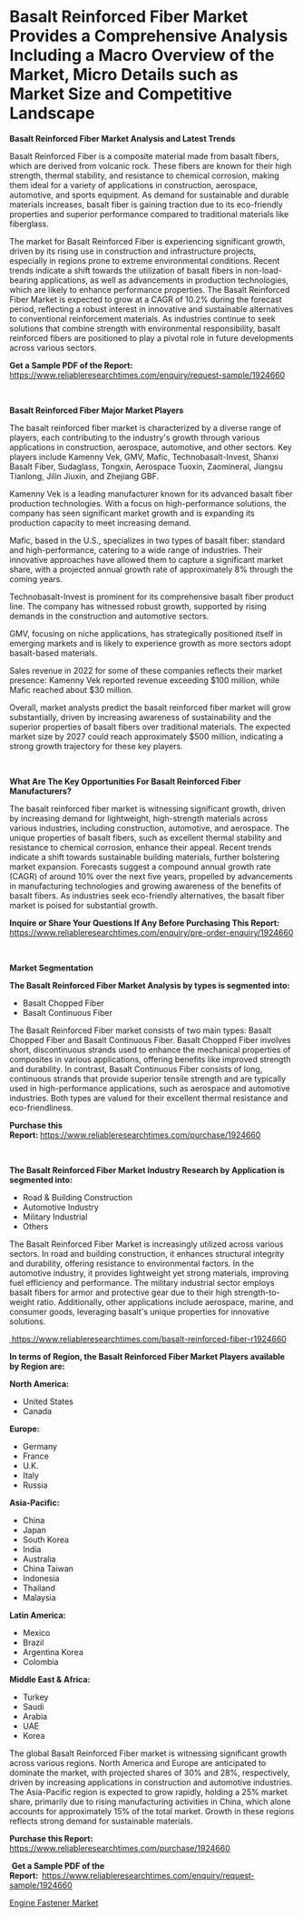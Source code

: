 <p><h1>Basalt Reinforced Fiber Market Provides a Comprehensive Analysis Including a Macro Overview of the Market, Micro Details such as Market Size and Competitive Landscape</h1></p><p><strong>Basalt Reinforced Fiber Market Analysis and Latest Trends</strong></p>
<p><p>Basalt Reinforced Fiber is a composite material made from basalt fibers, which are derived from volcanic rock. These fibers are known for their high strength, thermal stability, and resistance to chemical corrosion, making them ideal for a variety of applications in construction, aerospace, automotive, and sports equipment. As demand for sustainable and durable materials increases, basalt fiber is gaining traction due to its eco-friendly properties and superior performance compared to traditional materials like fiberglass.</p><p>The market for Basalt Reinforced Fiber is experiencing significant growth, driven by its rising use in construction and infrastructure projects, especially in regions prone to extreme environmental conditions. Recent trends indicate a shift towards the utilization of basalt fibers in non-load-bearing applications, as well as advancements in production technologies, which are likely to enhance performance properties. The Basalt Reinforced Fiber Market is expected to grow at a CAGR of 10.2% during the forecast period, reflecting a robust interest in innovative and sustainable alternatives to conventional reinforcement materials. As industries continue to seek solutions that combine strength with environmental responsibility, basalt reinforced fibers are positioned to play a pivotal role in future developments across various sectors.</p></p>
<p><strong>Get a Sample PDF of the Report:&nbsp;</strong> <a href="https://www.reliableresearchtimes.com/enquiry/request-sample/1924660?utm_campaign=2222&utm_medium=2&utm_source=Github&utm_content=ia&utm_term=28032025&utm_id=basalt-reinforced-fiber">https://www.reliableresearchtimes.com/enquiry/request-sample/1924660</a></p>
<p>&nbsp;</p>
<p><strong>Basalt Reinforced Fiber Major Market Players</strong></p>
<p><p>The basalt reinforced fiber market is characterized by a diverse range of players, each contributing to the industry's growth through various applications in construction, aerospace, automotive, and other sectors. Key players include Kamenny Vek, GMV, Mafic, Technobasalt-Invest, Shanxi Basalt Fiber, Sudaglass, Tongxin, Aerospace Tuoxin, Zaomineral, Jiangsu Tianlong, Jilin Jiuxin, and Zhejiang GBF.</p><p>Kamenny Vek is a leading manufacturer known for its advanced basalt fiber production technologies. With a focus on high-performance solutions, the company has seen significant market growth and is expanding its production capacity to meet increasing demand. </p><p>Mafic, based in the U.S., specializes in two types of basalt fiber: standard and high-performance, catering to a wide range of industries. Their innovative approaches have allowed them to capture a significant market share, with a projected annual growth rate of approximately 8% through the coming years.</p><p>Technobasalt-Invest is prominent for its comprehensive basalt fiber product line. The company has witnessed robust growth, supported by rising demands in the construction and automotive sectors. </p><p>GMV, focusing on niche applications, has strategically positioned itself in emerging markets and is likely to experience growth as more sectors adopt basalt-based materials. </p><p>Sales revenue in 2022 for some of these companies reflects their market presence: Kamenny Vek reported revenue exceeding $100 million, while Mafic reached about $30 million. </p><p>Overall, market analysts predict the basalt reinforced fiber market will grow substantially, driven by increasing awareness of sustainability and the superior properties of basalt fibers over traditional materials. The expected market size by 2027 could reach approximately $500 million, indicating a strong growth trajectory for these key players.</p></p>
<p>&nbsp;</p>
<p><strong>What Are The Key Opportunities For Basalt Reinforced Fiber Manufacturers?</strong></p>
<p><p>The basalt reinforced fiber market is witnessing significant growth, driven by increasing demand for lightweight, high-strength materials across various industries, including construction, automotive, and aerospace. The unique properties of basalt fibers, such as excellent thermal stability and resistance to chemical corrosion, enhance their appeal. Recent trends indicate a shift towards sustainable building materials, further bolstering market expansion. Forecasts suggest a compound annual growth rate (CAGR) of around 10% over the next five years, propelled by advancements in manufacturing technologies and growing awareness of the benefits of basalt fibers. As industries seek eco-friendly alternatives, the basalt fiber market is poised for substantial growth.</p></p>
<p><strong>Inquire or Share Your Questions If Any Before Purchasing This Report:</strong> <a href="https://www.reliableresearchtimes.com/enquiry/pre-order-enquiry/1924660?utm_campaign=2222&utm_medium=2&utm_source=Github&utm_content=ia&utm_term=28032025&utm_id=basalt-reinforced-fiber">https://www.reliableresearchtimes.com/enquiry/pre-order-enquiry/1924660</a></p>
<p>&nbsp;</p>
<p><strong>Market Segmentation</strong></p>
<p><strong>The Basalt Reinforced Fiber Market Analysis by types is segmented into:</strong></p>
<p><ul><li>Basalt Chopped Fiber</li><li>Basalt Continuous Fiber</li></ul></p>
<p><p>The Basalt Reinforced Fiber market consists of two main types: Basalt Chopped Fiber and Basalt Continuous Fiber. Basalt Chopped Fiber involves short, discontinuous strands used to enhance the mechanical properties of composites in various applications, offering benefits like improved strength and durability. In contrast, Basalt Continuous Fiber consists of long, continuous strands that provide superior tensile strength and are typically used in high-performance applications, such as aerospace and automotive industries. Both types are valued for their excellent thermal resistance and eco-friendliness.</p></p>
<p><strong>Purchase this Report:&nbsp;</strong><a href="https://www.reliableresearchtimes.com/purchase/1924660?utm_campaign=2222&utm_medium=2&utm_source=Github&utm_content=ia&utm_term=28032025&utm_id=basalt-reinforced-fiber">https://www.reliableresearchtimes.com/purchase/1924660</a></p>
<p>&nbsp;</p>
<p><strong>The Basalt Reinforced Fiber Market Industry Research by Application is segmented into:</strong></p>
<p><ul><li>Road & Building Construction</li><li>Automotive Industry</li><li>Military Industrial</li><li>Others</li></ul></p>
<p><p>The Basalt Reinforced Fiber Market is increasingly utilized across various sectors. In road and building construction, it enhances structural integrity and durability, offering resistance to environmental factors. In the automotive industry, it provides lightweight yet strong materials, improving fuel efficiency and performance. The military industrial sector employs basalt fibers for armor and protective gear due to their high strength-to-weight ratio. Additionally, other applications include aerospace, marine, and consumer goods, leveraging basalt's unique properties for innovative solutions.</p></p>
<p><a href="https://www.reliableresearchtimes.com/basalt-reinforced-fiber-r1924660?utm_campaign=2222&utm_medium=2&utm_source=Github&utm_content=ia&utm_term=28032025&utm_id=basalt-reinforced-fiber">&nbsp;https://www.reliableresearchtimes.com/basalt-reinforced-fiber-r1924660</a></p>
<p><strong>In terms of Region, the Basalt Reinforced Fiber Market Players available by Region are:</strong></p>
<p>
    <p> <strong> North America: </strong>
        <ul>
            <li>United States</li>
            <li>Canada</li>
        </ul>
        </p> 
    <p> <strong> Europe: </strong>
        <ul>
            <li>Germany</li>
            <li>France</li>
            <li>U.K.</li>
            <li>Italy</li>
            <li>Russia</li>
        </ul>
        </p> 
    <p> <strong> Asia-Pacific: </strong>
        <ul>
            <li>China</li>
            <li>Japan</li>
            <li>South Korea</li>
            <li>India</li>
            <li>Australia</li>
            <li>China Taiwan</li>
            <li>Indonesia</li>
            <li>Thailand</li>
            <li>Malaysia</li>
        </ul>
        </p> 
    <p> <strong> Latin America: </strong>
        <ul>
            <li>Mexico</li>
            <li>Brazil</li>
            <li>Argentina Korea</li>
            <li>Colombia</li>
        </ul>
        </p> 
    <p> <strong> Middle East & Africa: </strong>
        <ul>
            <li>Turkey</li>
            <li>Saudi</li>
            <li>Arabia</li>
            <li>UAE</li>
            <li>Korea</li>
        </ul>
    </p>
    </p>
<p><p>The global Basalt Reinforced Fiber market is witnessing significant growth across various regions. North America and Europe are anticipated to dominate the market, with projected shares of 30% and 28%, respectively, driven by increasing applications in construction and automotive industries. The Asia-Pacific region is expected to grow rapidly, holding a 25% market share, primarily due to rising manufacturing activities in China, which alone accounts for approximately 15% of the total market. Growth in these regions reflects strong demand for sustainable materials.</p></p>
<p><strong>Purchase this Report: </strong><a href="https://www.reliableresearchtimes.com/purchase/1924660?utm_campaign=2222&utm_medium=2&utm_source=Github&utm_content=ia&utm_term=28032025&utm_id=basalt-reinforced-fiber">https://www.reliableresearchtimes.com/purchase/1924660</a></p>
<p>&nbsp;<strong>Get a Sample PDF of the Report:&nbsp;&nbsp;</strong><a href="https://www.reliableresearchtimes.com/enquiry/request-sample/1924660?utm_campaign=2222&utm_medium=2&utm_source=Github&utm_content=ia&utm_term=28032025&utm_id=basalt-reinforced-fiber">https://www.reliableresearchtimes.com/enquiry/request-sample/1924660</a></p>
<p><strong></strong></p>
<p><p><a href="https://github.com/SamiaChowdhury801/Market-Research-Report-List-2/blob/main/engine-fastener-market.md?utm_campaign=2222&utm_medium=2&utm_source=Github&utm_content=ia&utm_term=28032025&utm_id=basalt-reinforced-fiber">Engine Fastener Market</a></p></p>